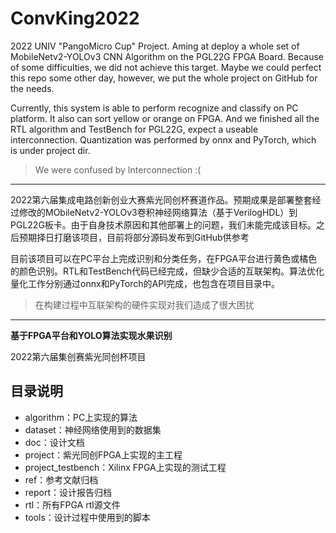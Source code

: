 # ConvKing2022

2022 UNIV "PangoMicro Cup" Project. Aming at deploy a whole set of MobileNetv2-YOLOv3 CNN Algorithm on the PGL22G FPGA Board. Because of some difficulties, we did not achieve this target. Maybe we could perfect this repo some other day, however, we put the whole project on GitHub for the needs.

Currently, this system is able to perform recognize and classify on PC platform. It also can sort yellow or orange on FPGA. And we finished all the RTL algorithm and TestBench for PGL22G, expect a useable interconnection. Quantization was performed by onnx and PyTorch, which is under project dir.

> We were confused by Interconnection :(

****

2022第六届集成电路创新创业大赛紫光同创杯赛道作品。预期成果是部署整套经过修改的MObileNetv2-YOLOv3卷积神经网络算法（基于VerilogHDL）到PGL22G板卡。由于自身技术原因和其他部署上的问题，我们未能完成该目标。之后预期择日打磨该项目，目前将部分源码发布到GitHub供参考

目前该项目可以在PC平台上完成识别和分类任务，在FPGA平台进行黄色或橘色的颜色识别。RTL和TestBench代码已经完成，但缺少合适的互联架构。算法优化量化工作分别通过onnx和PyTorch的API完成，也包含在项目目录中。

> 在构建过程中互联架构的硬件实现对我们造成了很大困扰

****

**基于FPGA平台和YOLO算法实现水果识别**

2022第六届集创赛紫光同创杯项目

## 目录说明

* algorithm：PC上实现的算法
* dataset：神经网络使用到的数据集
* doc：设计文档
* project：紫光同创FPGA上实现的主工程
* project_testbench：Xilinx FPGA上实现的测试工程
* ref：参考文献归档
* report：设计报告归档
* rtl：所有FPGA rtl源文件
* tools：设计过程中使用到的脚本
